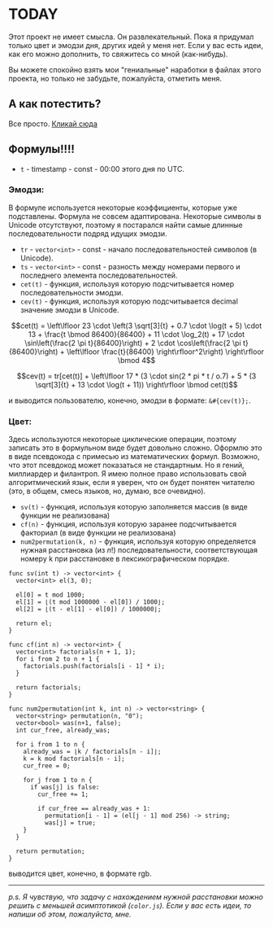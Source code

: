 # TODAY

Этот проект не имеет смысла. Он развлекательный. Пока я придумал только цвет и эмодзи дня, других идей у меня нет.
Если у вас есть идеи, как его можно дополнить, то свяжитесь со мной (как-нибудь).


Вы можете спокойно взять мои "гениальные" наработки в файлах этого проекта, но только не забудьте, пожалуйста, отметить меня.

## А как потестить?
Все просто. [Кликай сюда](https://today.arbuz.icu/)

## Формулы!!!!

* `t` - timestamp - const - 00:00 этого дня по UTC. 

### Эмодзи:
В формуле используется некоторые коэффициенты, которые уже подставлены. Формула не совсем адаптирована. 
Некоторые символы в Unicode отсутствуют, поэтому я постарался найти самые длинные последовательности подряд идущих эмодзи.

* `tr` - `vector<int>` - const - начало последовательностей символов (в Unicode).
* `ts` - `vector<int>` - const - разность между номерами первого и последнего элемента последовательностей.
* `cet(t)` - функция, используя которую подсчитывается номер последовательности эмодзи.
* `cev(t)` - функция, используя которую подсчитывается decimal значение эмодзи в Unicode.

$$cet(t) = \left\lfloor 23 \cdot \left(3 \sqrt[3]{t} + 0.7 \cdot \log(t + 5) \cdot 13 + \frac{t \bmod 86400}{86400} + 11 \cdot \log_2(t) + 17 \cdot \sin\left(\frac{2 \pi t}{86400}\right) + 2 \cdot \cos\left(\frac{2 \pi t}{86400}\right) + \left\lfloor \frac{t}{86400} \right\rfloor^2\right) \right\rfloor \bmod 4$$

$$cev(t) = tr[cet(t)] + \left\lfloor 17 * (3 \cdot sin(2 * pi * t / o.7) + 5 * (3 \sqrt[3]{t} + 13 \cdot \log(t + 11)) \right\rfloor \bmod cet(t)$$

и выводится пользователю, конечно, эмодзи в формате: `&#{cev(t)};`.

### Цвет:
Здесь используются некоторые циклические операции, поэтому записать это в формульном виде будет довольно сложно.
Оформлю это в виде псевдокода с примесью из математических формул. Возможно, что этот псевдокод может показаться не стандартным.
Но я гений, миллиардер и филантроп. Я имею полное право использовать свой алгоритмический язык, если я уверен, что он будет понятен читателю (это, в общем, смесь языков, но, думаю, все очевидно).

* `sv(t)` - функция, используя которую заполняется массив (в виде функции не реализована)
* `cf(n)` - функция, используя которую заранее подсчитывается факториал (в виде функции не реализована)
* `num2permutation(k, n)` - функция, используя которую определяется нужная расстановка (из $n!$) последовательности, соответствующая номеру k при расстановке в лексикографическом порядке.

```
func sv(int t) -> vector<int> {
  vector<int> el(3, 0);

  el[0] = t mod 1000;
  el[1] = ⌊(t mod 1000000 - el[0]) / 1000⌋;
  el[2] = ⌊(t - el[1] - el[0]) / 1000000⌋;

  return el;
}
```

```
func cf(int n) -> vector<int> {
  vector<int> factorials(n + 1, 1);
  for i from 2 to n + 1 {
    factorials.push(factorials[i - 1] * i);
  }

  return factorials;
}
```

```
func num2permutation(int k, int n) -> vector<string> {
  vector<string> permutation(n, "0");
  vector<bool> was(n+1, false);
  int cur_free, already_was;

  for i from 1 to n {
    already_was = ⌊k / factorials[n - i]⌋;
    k = k mod factorials[n - i];
    cur_free = 0;

    for j from 1 to n {
      if was[j] is false:
        cur_free += 1;

        if cur_free == already_was + 1:
          permutation[i - 1] = (el[j - 1] mod 256) -> string;
          was[j] = true;
    }
  }

  return permutation;
}
```

выводится цвет, конечно, в формате rgb.

---

*p.s. Я чувствую, что задачу с нахождением нужной расстановки можно решить с меньшей асимптотикой (`color.js`). Если у вас есть идеи, то напиши об этом, пожалуйста, мне.*
